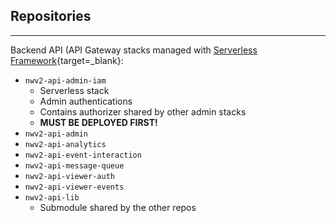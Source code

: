 ## Repositories

---

Backend API (API Gateway stacks managed with [Serverless Framework](https://www.serverless.com/framework/docs){target=_blank}:

- `nwv2-api-admin-iam`
    - Serverless stack
    - Admin authentications
    - Contains authorizer shared by other admin stacks
    - **MUST BE DEPLOYED FIRST!**
- `nwv2-api-admin`
- `nwv2-api-analytics`
- `nwv2-api-event-interaction`
- `nwv2-api-message-queue`
- `nwv2-api-viewer-auth`
- `nwv2-api-viewer-events`
- `nwv2-api-lib`
    - Submodule shared by the other repos
